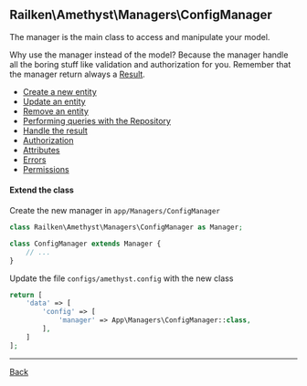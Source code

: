 ## Railken\Amethyst\Managers\ConfigManager

The manager is the main class to access and manipulate your model.

Why use the manager instead of the model? Because the manager handle all the boring stuff like validation and authorization for you.
Remember that the manager return always a [Result](result.md).

* [Create a new entity](create.md)
* [Update an entity](update.md)
* [Remove an entity](remove.md)
* [Performing queries with the Repository](repository.md)
* [Handle the result](result.md)
* [Authorization](authorization.md)
* [Attributes](attributes.md)
* [Errors](errors.md)
* [Permissions](permissions.md)


#### Extend the class

Create the new manager in `app/Managers/ConfigManager`
```php
class Railken\Amethyst\Managers\ConfigManager as Manager;

class ConfigManager extends Manager {
	// ...
}
```
Update the file `configs/amethyst.config` with the new class
```php
return [
    'data' => [
        'config' => [
            'manager' => App\Managers\ConfigManager::class,
        ],
    ]
];
```

---
[Back](index.md)